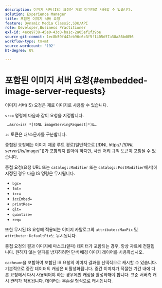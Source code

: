 ```yaml
---
description: 이미지 서버(IS) 요청은 재료 이미지로 사용할 수 있습니다.
solution: Experience Manager
title: 포함된 이미지 서버 요청
feature: Dynamic Media Classic,SDK/API
role: Developer,Business Practitioner
exl-id: 4ece9738-45e0-43c0-ba1c-2a05ef1f39be
source-git-commit: 1ec8b59f442eb96c6c3f5f1405d57a38a86bd056
workflow-type: tm+mt
source-wordcount: '192'
ht-degree: 0%

---
```


# 포함된 이미지 서버 요청{#embedded-image-server-requests}

이미지 서버(IS) 요청은 재료 이미지로 사용할 수 있습니다.

`src=` 명령에 다음과 같이 요청을 지정합니다.

` …&src=is( *[!DNL imageServingRequest]*)&…`

`is` 토큰은 대/소문자를 구분합니다.

중첩된 요청에는 이미지 제공 루트 경로(일반적으로 [!DNL http:// *[!DNL server]*/is/image/&quot;])가 포함되지 않아야 하지만, 사전 처리 규칙 토큰이 포함될 수 있습니다.

중첩 요청(요청 URL 또는 `catalog::Modifier` 또는 `catalog::PostModifier`에서)에 지정된 경우 다음 IS 명령은 무시됩니다.

* `bgc=`
* `fmt=`
* `icc=`
* `iccEmbed=`
* `printRes=`
* `qlt=`
* `quantize=`
* `req=`

또한 무시된 IS 요청에 적용되는 이미지 카탈로그의 `attribute::MaxPix` 및 `attribute::DefaultPix`도 무시됩니다.

중첩 요청의 결과 이미지에 마스크(알파) 데이터가 포함되는 경우, 항상 자료에 전달됩니다. 원하지 않는 알파를 방지하려면 단색 배경 이미지 레이어를 사용하십시오.

`cache=on`을 포함하여 포함된 IS 요청의 이미지 결과를 선택적으로 캐시할 수 있습니다. 기본적으로 중간 데이터의 캐싱은 비활성화됩니다. 중간 이미지가 적절한 기간 내에 다른 요청에서 다시 사용되어야 하는 경우에만 캐싱을 활성화해야 합니다. 표준 서버측 캐시 관리가 적용됩니다. 데이터는 무손실 형식으로 캐시됩니다.
